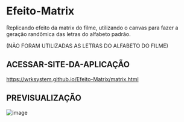 # Efeito-Matrix

Replicando efeito da matrix do filme, utilizando o canvas para fazer a geração randômica das letras do alfabeto padrão.

(NÃO FORAM UTILIZADAS AS LETRAS DO ALFABETO DO FILME)

## ACESSAR-SITE-DA-APLICAÇÃO

https://wrksystem.github.io/Efeito-Matrix/matrix.html

## PREVISUALIZAÇÃO

![image](https://user-images.githubusercontent.com/51803873/175035279-6cf4250d-5f1b-4139-8d46-122b93596bd7.png)


